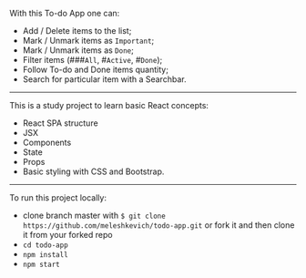 With this To-do App one can:

- Add / Delete items to the list;
- Mark / Unmark items as `Important`;
- Mark / Unmark items as `Done`;
- Filter items (###`All`, #`Active`, #`Done`);
- Follow To-do and Done items quantity;
- Search for particular item with a Searchbar. 

--------------------------------------------
This is a study project to learn basic React concepts:
- React SPA structure 
- JSX 
- Components
- State
- Props  
- Basic styling with CSS and Bootstrap.

--------------------------------------------
To run this project locally: 
- clone branch master with `$ git clone https://github.com/meleshkevich/todo-app.git`
  or fork it and then clone it from your forked repo
- `cd todo-app`
- `npm install`
- `npm start`
